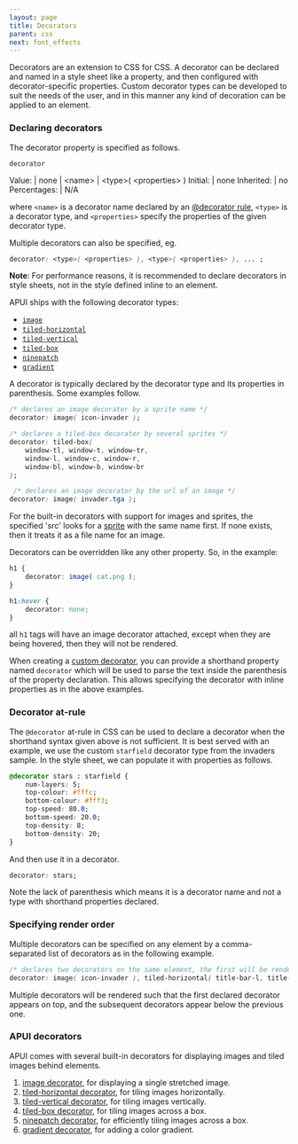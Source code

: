 ```yaml
---
layout: page
title: Decorators
parent: css
next: font_effects
---
```


Decorators are an extension to CSS for CSS. A decorator can be declared and named in a style sheet like a property, and then configured with decorator-specific properties. Custom decorator types can be developed to suit the needs of the user, and in this manner any kind of decoration can be applied to an element.

### Declaring decorators


The decorator property is specified as follows.

`decorator`

Value: | none \| \<name\> \| \<type\>( \<properties\> )
Initial: | none
Inherited: | no
Percentages: | N/A

where `<name>` is a decorator name declared by an [@decorator rule](#decorator-at-rule), `<type>` is a decorator type, and `<properties>` specify the properties of the given decorator type.

Multiple decorators can also be specified, eg.
```css
decorator: <type>( <properties> ), <type>( <properties> ), ... ;
```
**Note**: For performance reasons, it is recommended to declare decorators in style sheets, not in the style defined inline to an element.

APUI ships with the following decorator types:

* [`image`](decorators/image.html)
* [`tiled-horizontal`](decorators/tiled_horizontal.html)
* [`tiled-vertical`](decorators/tiled_vertical.html)
* [`tiled-box`](decorators/tiled_box.html)
* [`ninepatch`](decorators/ninepatch.html)
* [`gradient`](decorators/gradient.html)

A decorator is typically declared by the decorator type and its properties in parenthesis. Some examples follow.

```css
/* declares an image decorater by a sprite name */
decorator: image( icon-invader );

/* declares a tiled-box decorater by several sprites */
decorator: tiled-box(
	window-tl, window-t, window-tr, 
	window-l, window-c, window-r,
	window-bl, window-b, window-br
);

 /* declares an image decorator by the url of an image */
decorator: image( invader.tga );
```

For the built-in decorators with support for images and sprites, the specified 'src' looks for a [sprite](sprite_sheets.html) with the same name first. If none exists, then it treats it as a file name for an image.

Decorators can be overridden like any other property. So, in the example:

```css
h1 {
	decorator: image( cat.png );
}

h1:hover {
	decorator: none;
}
```
all `h1` tags will have an image decorator attached, except when they are being hovered, then they will not be rendered.

When creating a [custom decorator](../cpp_manual/decorators.html#custom-decorators), you can provide a shorthand property named `decorator` which will be used to parse the text inside the parenthesis of the property declaration. This allows specifying the decorator with inline properties as in the above examples.

### Decorator at-rule

The `@decorator` at-rule in CSS can be used to declare a decorator when the shorthand syntax given above is not sufficient. It is best served with an example, we use the custom `starfield` decorator type from the invaders sample. In the style sheet, we can populate it with properties as follows.

```css
@decorator stars : starfield {
	num-layers: 5;
	top-colour: #fffc;
	bottom-colour: #fff3;
	top-speed: 80.0;
	bottom-speed: 20.0;
	top-density: 8;
	bottom-density: 20;
}
```
And then use it in a decorator.
```css
decorator: stars;
```
Note the lack of parenthesis which means it is a decorator name and not a type with shorthand properties declared.


### Specifying render order

Multiple decorators can be specified on any element by a comma-separated list of decorators as in the following example.
```css
/* declares two decorators on the same element, the first will be rendered on top of the latter */
decorator: image( icon-invader ), tiled-horizontal( title-bar-l, title-bar-c, title-bar-r );
```
Multiple decorators will be rendered such that the first declared decorator appears on top, and the subsequent decorators appear below the previous one.


### APUI decorators

APUI comes with several built-in decorators for displaying images and tiled images behind elements.

1. [image decorator](decorators/image.html), for displaying a single stretched image.
2. [tiled-horizontal decorator](decorators/tiled_horizontal.html), for tiling images horizontally. 
3. [tiled-vertical decorator](decorators/tiled_vertical.html), for tiling images vertically.
4. [tiled-box decorator](decorators/tiled_box.html), for tiling images across a box.
5. [ninepatch decorator](decorators/ninepatch.html), for efficiently tiling images across a box.
6. [gradient decorator](decorators/gradient.html), for adding a color gradient.
